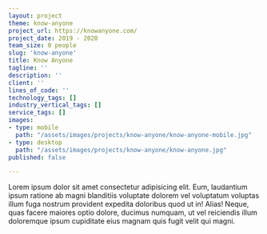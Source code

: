 ```yaml
---
layout: project
theme: know-anyone
project_url: https://knowanyone.com/
project_date: 2019 - 2020
team_size: 0 people
slug: 'know-anyone'
title: Know Anyone
tagline: ''
description: ''
client: ''
lines_of_code: ''
technology_tags: []
industry_vertical_tags: []
service_tags: []
images:
- type: mobile
  path: "/assets/images/projects/know-anyone/know-anyone-mobile.jpg"
- type: desktop
  path: "/assets/images/projects/know-anyone/know-anyone.jpg"
published: false

---
```

Lorem ipsum dolor sit amet consectetur adipisicing elit. Eum, laudantium ipsum ratione ab magni blanditiis voluptate dolorem vel voluptatum voluptas illum fuga nostrum provident expedita doloribus quod ut in! Alias! Neque, quas facere maiores optio dolore, ducimus numquam, ut vel reiciendis illum doloremque ipsum cupiditate eius magnam quis fugit velit qui magni.